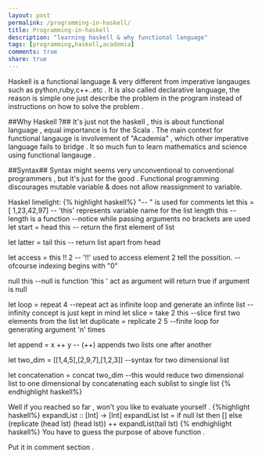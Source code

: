 ```yaml
---
layout: post
permalink: /programming-in-haskell/
title: Programming-in-haskell
description: "learning haskell & why functional language"
tags: [programming,haskell,academia]
comments: true
share: true
---
```


Haskell is a functional language & very different from imperative langauges such as python,ruby,c++..etc . It is also called declarative language, the reason is simple one just describe the problem in the program instead of instructions on how to solve the problem . 

##Why Haskell ?##
It's just not the haskell , this is about functional language , equal importance is for the Scala . The main context for functional langauge is involvement of "Academia" , which other imperative language fails to bridge . It so much fun to learn mathematics and science using functional langauge . 

##Syntax##
Syntax might seems very unconventional to conventional programmers , but it's just for the good . Functional programming discourages mutable variable & does not allow reassignment to variable. 

Haskel limelight:
{% highlight haskell%}
"-- " is used for comments
let this = [ 1,23,42,97] -- 'this' represents variable name for the list 
length this  -- length is a function 
				--notice while passing arguments no brackets are used
let start = head this -- return the first element of list

let latter = tail this -- return list apart from head

let access = this !! 2 -- '!!' used to access element 2 tell the possition. 
						--	ofcourse indexing begins with "0"

null this --null is function 'this ' act as argument will return true if argument is null

let loop = repeat 4 --repeat act as infinite loop and generate an infinte list
					--infinity concept is just kept in mind
let slice = take 2 this --slice first two elements from the list
let duplicate  = replicate 2 5  --finite loop for generating argument 'n' times


let append = x ++ y -- (++) appends two lists one after another

let two_dim = [[1,4,5],[2,9,7],[1,2,3]] --syntax for two dimensional list

let concatenation = concat two_dim --this would reduce two dimensional list to one dimensional by concatenating each sublist to single list
{% endhighlight haskell%}

Well if you reached so far , won't you like to evaluate yourself .
{%highlight haskell%}
expandList :: [Int] -> [Int]
expandList lst = if null lst then [] else (replicate (head lst) (head lst)) ++ expandList(tail lst)
{% endhighlight haskell%}
You have to guess the purpose of above function . 

Put it in comment section .